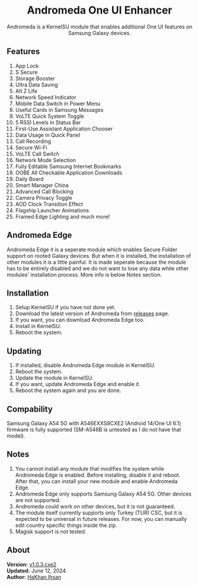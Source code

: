 <h1 align="center">Andromeda One UI Enhancer</h1>

<p align="center">Andromeda is a KernelSU module that enables additional One UI features on Samsung Galaxy devices.</p>

<h2>Features</h2>

1. App Lock
2. S Secure
3. Storage Booster
4. Ultra Data Saving
5. Alt Z Life
6. Network Speed Indicator
7. Mobile Data Switch in Power Menu
8. Useful Cards in Samsung Messages
9. VoLTE Quick System Toggle
10. 5 RSSI Levels in Status Bar
11. First-Use Assistant Application Chooser
12. Data Usage in Quick Panel
13. Call Recording
14. Secure Wi-Fi
15. VoLTE Call Switch
16. Network Mode Selection
17. Fully Editable Samsung Internet Bookmarks
18. OOBE All Checkable Application Downloads
19. Daily Board
20. Smart Manager China
21. Advanced Call Blocking
22. Camera Privacy Toggle
23. AOD Clock Transition Effect
24. Flagship Launcher Animations
25. Framed Edge Lighting and much more!

<h2>Andromeda Edge</h2>
Andromeda Edge it is a seperate module which enables Secure Folder support on rooted Galaxy devices. But when it is installed, the installation of other modules it is a little painful. It is made seperate because the module has to be entirely disabled and we do not want to lose any data while other modules' installation process. More info is below Notes section.

<h2>Installation</h2>

1. Setup KernelSU if you have not done yet.
2. Download the latest version of Andromeda from [releases](https://github.com/hakhanihsan/Andromeda/releases) page.
3. If you want, you can download Andromeda Edge too.
4. Install in KernelSU.
5. Reboot the system.

<h2>Updating</h2>

1. If installed, disable Andromeda Edge module in KernelSU.
2. Reboot the system.
3. Update the module in KernelSU.
4. If you want, update Andromeda Edge and enable it.
5. Reboot the system again and you are done.

<h2>Compability</h2>
Samsung Galaxy A54 5G with A546EXXS8CXE2 (Android 14/One UI 6.1) firmware is fully supported (SM-A546B is untested as I do not have that model).

<h2>Notes</h2>

1. You cannot install any module that modifies the system while Andromeda Edge is enabled. Before installing, disable it and reboot. After that, you can install your new module and enable Andromeda Edge.
2. Andromeda Edge only supports Samsung Galaxy A54 5G. Other devices are not supported.
3. Andromeda could work on other devices, but it is not guaranteed.
4. The module itself currently supports only Turkey (TUR) CSC, but it is expected to be universal in future releases. For now, you can manually edit country specific things inside the zip.
5. Magisk support is not tested.

<h2>About</h2>

**Version:** [v1.0.3.cxe2](https://github.com/hakhanihsan/Andromeda/releases/tag/v1.0.3.cxe2)  
**Updated:** June 12, 2024  
**Author:** [HaKhan Ihsan](https://github.com/hakhanihsan)
